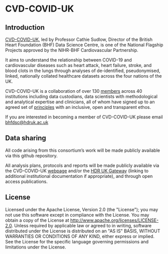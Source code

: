# CVD-COVID-UK

## Introduction

[CVD-COVID-UK](https://www.hdruk.ac.uk/projects/cvd-covid-uk-project/), led by Professor Cathie Sudlow, Director of the British Heart Foundation (BHF) Data Science Centre, is one of the National Flagship Projects approved by the NIHR-BHF Cardiovascular Partnership.

It aims to understand the relationship between COVID-19 and cardiovascular diseases such as heart attack, heart failure, stroke, and blood clots in the lungs through analyses of de-identified, pseudonymised, linked, nationally collated healthcare datasets across the four nations of the UK.

CVD-COVID-UK is a collaboration of over 130 [members](https://www.hdruk.ac.uk/wp-content/uploads/2021/01/210128-CVD-COVID-UK-Consortium-Members.pdf) across 40 institutions including data custodians, data scientists with methodological and analytical expertise and clinicians, all of whom have signed up to an agreed set of [principles](https://www.hdruk.ac.uk/wp-content/uploads/2020/07/CVD-COVID-UK-principles-for-website.pdf) with an inclusive, open and transparent ethos.

If you are interested in becoming a member of CVD-COVID-UK please email bhfdsc@hdruk.ac.uk

## Data sharing

All code arising from this consortium’s work will be made publicly available via this github repository.

All analysis plans, protocols and reports will be made publicly available via the CVD-COVID-UK [webpage](https://www.hdruk.ac.uk/projects/cvd-covid-uk-project/) and/or the [HDR UK Gateway](https://www.healthdatagateway.org/) (linking to additional institutional documentation if appropriate), and through open access publications.

## License

Licensed under the Apache License, Version 2.0 (the "License"); you may not use this software except in compliance with the License. You may obtain a copy of the License at http://www.apache.org/licenses/LICENSE-2.0. Unless required by applicable law or agreed to in writing, software distributed under the License is distributed on an "AS IS" BASIS, WITHOUT WARRANTIES OR CONDITIONS OF ANY KIND, either express or implied. See the License for the specific language governing permissions and limitations under the License.

